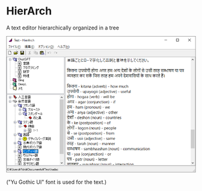 # HierArch

A text editor hierarchically organized in a tree

![screen shot](https://raw.githubusercontent.com/7shi/HierArch/doconly/img/screenshot.png)

("Yu Gothic UI" font is used for the text.)
